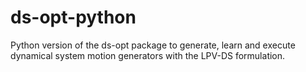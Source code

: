 # ds-opt-python
Python version of the ds-opt package to generate, learn and execute dynamical system motion generators with the LPV-DS formulation.
